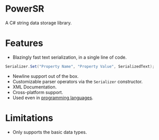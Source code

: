 # PowerSR
A C# string data storage library.

# Features
* Blazingly fast text serialization, in a single line of code.
```cs
Serializer.Set("Property Name", "Property Value", SerializedText);
```
* Newline support out of the box.
* Customizable parser operators via the `Serializer` constructor.
* XML Documentation.
* Cross-platform support.
* Used even in [programming languages](https://github.com/Thev2Andy/PowerExec).

# Limitations
* Only supports the basic data types.